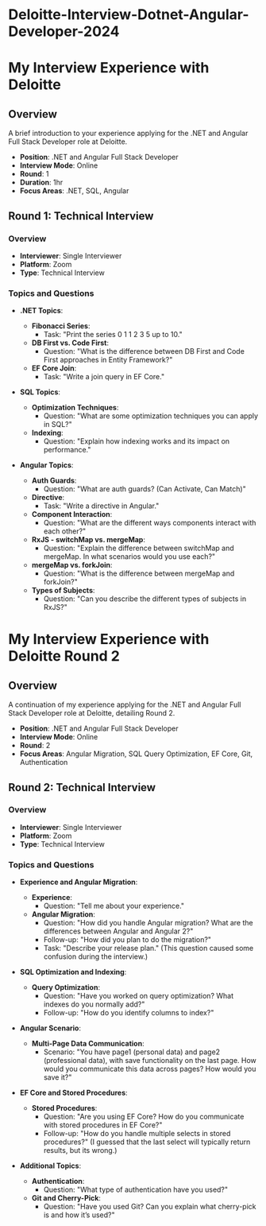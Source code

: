 # Deloitte-Interview-Dotnet-Angular-Developer-2024
# My Interview Experience with Deloitte

## Overview
A brief introduction to your experience applying for the .NET and Angular Full Stack Developer role at Deloitte.

- **Position**: .NET and Angular Full Stack Developer
- **Interview Mode**: Online
- **Round**: 1
- **Duration**: 1hr
- **Focus Areas**: .NET, SQL, Angular

## Round 1: Technical Interview

### Overview
- **Interviewer**:  Single Interviewer
- **Platform**: Zoom
- **Type**: Technical Interview

### Topics and Questions
- **.NET Topics**:
  - **Fibonacci Series**:
    - Task: "Print the series 0 1 1 2 3 5 up to 10."
  - **DB First vs. Code First**:
    - Question: "What is the difference between DB First and Code First approaches in Entity Framework?"
  - **EF Core Join**:
    - Task: "Write a join query in EF Core."

- **SQL Topics**:
  - **Optimization Techniques**:
    - Question: "What are some optimization techniques you can apply in SQL?"
  - **Indexing**:
    - Question: "Explain how indexing works and its impact on performance."

- **Angular Topics**:
  - **Auth Guards**:
    - Question: "What are auth guards? (Can Activate, Can Match)"
  - **Directive**:
    - Task: "Write a directive in Angular."
  - **Component Interaction**:
    - Question: "What are the different ways components interact with each other?"
  - **RxJS - switchMap vs. mergeMap**:
    - Question: "Explain the difference between switchMap and mergeMap. In what scenarios would you use each?"
  - **mergeMap vs. forkJoin**:
    - Question: "What is the difference between mergeMap and forkJoin?"
  - **Types of Subjects**:
    - Question: "Can you describe the different types of subjects in RxJS?"

# My Interview Experience with Deloitte Round 2

## Overview
A continuation of my experience applying for the .NET and Angular Full Stack Developer role at Deloitte, detailing Round 2.

- **Position**: .NET and Angular Full Stack Developer
- **Interview Mode**: Online
- **Round**: 2
- **Focus Areas**: Angular Migration, SQL Query Optimization, EF Core, Git, Authentication

## Round 2: Technical Interview

### Overview
- **Interviewer**: Single Interviewer
- **Platform**: Zoom
- **Type**: Technical Interview

### Topics and Questions
- **Experience and Angular Migration**:
  - **Experience**:
    - Question: "Tell me about your experience."
  - **Angular Migration**:
    - Question: "How did you handle Angular migration? What are the differences between Angular and Angular 2?"
    - Follow-up: "How did you plan to do the migration?" 
    - Task: "Describe your release plan." (This question caused some confusion during the interview.)

- **SQL Optimization and Indexing**:
  - **Query Optimization**:
    - Question: "Have you worked on query optimization? What indexes do you normally add?"
    - Follow-up: "How do you identify columns to index?"

- **Angular Scenario**:
  - **Multi-Page Data Communication**:
    - Scenario: "You have page1 (personal data) and page2 (professional data), with save functionality on the last page. How would you communicate this data across pages? How would you save it?"

- **EF Core and Stored Procedures**:
  - **Stored Procedures**:
    - Question: "Are you using EF Core? How do you communicate with stored procedures in EF Core?"
    - Follow-up: "How do you handle multiple selects in stored procedures?" (I guessed that the last select will typically return results, but its wrong.)

- **Additional Topics**:
  - **Authentication**:
    - Question: "What type of authentication have you used?"
  - **Git and Cherry-Pick**:
    - Question: "Have you used Git? Can you explain what cherry-pick is and how it’s used?"



